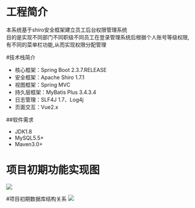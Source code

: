 # 工程简介
本系统基于shiro安全框架建立员工后台权限管理系统<br>
目的是实现不同部门不同职级不同员工在登录管理系统后根据个人账号等级权限,有不同的菜单栏功能,从而实现权限分配管理

#技术栈简介
- 核心框架：Spring Boot 2.3.7.RELEASE
- 安全框架：Apache Shiro 1.7.1
- 视图框架：Spring MVC 
- 持久层框架：MyBatis Plus 3.4.3.4
- 日志管理：SLF4J 1.7、Log4j
- 页面交互：Vue2.x

##软件需求
- JDK1.8
- MySQL5.5+
- Maven3.0+

# 项目初期功能实现图
<img src="F:\SpringProject\MybaitsSpringBoot\images\2.png">

#项目初期数据库结构关系
<img src="F:\SpringProject\MybaitsSpringBoot\images\1.png" >




